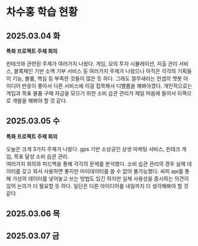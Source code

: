 # 차수홍 학습 현황

## 2025.03.04 화
**특화 프로젝트 주제 회의**

핀테크와 관련된 주제가 여러가지 나왔다. 게임, 모의 투자 시뮬레이션, 지출 관리 서비스, 블록체인 기반 소액 기부 서비스 등 여러가지 주제가 나왔으나 아직은 각각의 기획들이 기능, 볼륨, 핵심 등 부족한 것들이 많은 듯 하다. 그래도 껄무새라는 컨셉의 챗봇 아이디어 반응이 좋아서 다른 서비스에 이걸 접목해서 디벨롭을 해봐야겠다. 개인적으로는 게임과 목표 물품 구매 자금을 모으기 위한 소비 습관 관리가 제일 마음에 들어서 이쪽으로 개발을 해봐야 할 것 같다.

## 2025.03.05 수
**특화 프로젝트 주제 회의**

오늘은 크게 3가지 주제가 나왔다. gps 기반 소상공인 상생 마케팅 서비스, 핀테크 게임, 목표 달성 소비 습관 관리.<br>
여러가지 회의와 피드백을 통해 각각의 문제를 분석했다. 소비 습관 관리의 경우 실제 데이터를 갖고 와서 사용하면 좋지만 마이데이터를 쓸 수 없어 불가능했다. 싸피 api를 통해 가상의 데이터를 넣어놓고 쓰는 방법도 있긴 하지만 실제 사용성을 중시하는 의견이 있어 논의가 더 필요할 듯 하다. 일단은 다른 아이디어를 내일까지 더 생각해봐야 할 것 같다

## 2025.03.06 목

## 2025.03.07 금

